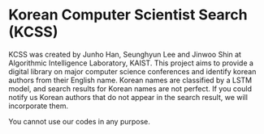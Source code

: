 # Korean Computer Scientist Search (KCSS)
KCSS was created by Junho Han, Seunghyun Lee and Jinwoo Shin at Algorithmic Intelligence Laboratory, KAIST. This project aims to provide a digital library on major computer science conferences and identify korean authors from their English name. Korean names are classified by a LSTM model, and search results for Korean names are not perfect. If you could notify us Korean authors that do not appear in the search result, we will incorporate them.

You cannot use our codes in any purpose.
